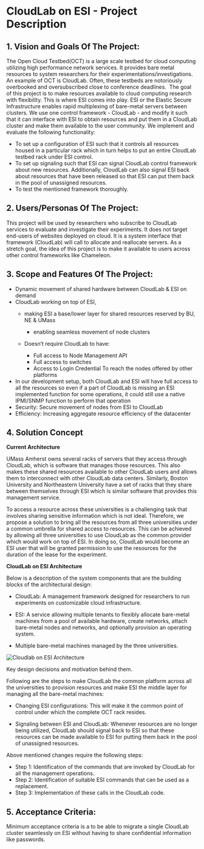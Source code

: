 # CloudLab on ESI - Project Description
## 1. Vision and Goals Of The Project:
The Open Cloud Testbed(OCT) is a large scale testbed for cloud computing utilizing high performance network services. It provides bare metal resources to system researchers for their experimentations/investigations. An example of OCT is CloudLab. Often, these testbeds are notoriously overbooked and oversubscribed close to conference deadlines.
​
The goal of this project is to make resources available to cloud computing research with flexibility. This is where ESI comes into play. ESI or the Elastic Secure Infrastructure enables rapid multiplexing of bare-metal servers between clusters. We use one control framework - CloudLab - and modify it such that it can interface with ESI to obtain resources and put them in a CloudLab cluster and make them available to the user community. We implement and evaluate the following functionality:
​
*  To set up a configuration of ESI such that it controls all resources housed in a particular rack which in turn helps to put an entire CloudLab testbed rack under ESI control. 
* To set up signaling such that ESI can signal CloudLab control framework about new resources. Additionally, CloudLab can also signal ESI back about resources that have been released so that ESI can put them back in the pool of unassigned resources. 
* To test the mentioned framework thoroughly.
​
## 2. Users/Personas Of The Project:
This project will be used by researchers who subscribe to CloudLab services to evaluate and investigate their experiments. It does not target end-users of websites deployed on cloud. It is a system interface that framework (CloudLab) will call to allocate and reallocate servers.
​
As a stretch goal, the idea of this project is to make it available to users across other control frameworks like Chameleon.
​
​
## 3. Scope and Features Of The Project:

* Dynamic movement of shared hardware between CloudLab & ESI on demand 
* CloudLab working on top of ESI, 
    * making ESI a base/lower layer for shared resources reserved by BU, NE & UMass 
        * enabling seamless movement of node clusters 

    * Doesn’t require CloudLab to have: 
        * Full access to Node Management API 
        * Full access to switches 
        * Access to Login Credential 
		To reach the nodes offered by other platforms 
* In our development setup, both CloudLab and ESI will have full access to all the resources so even if a part of CloudLab is missing an ESI implemented function for some operations, it could still use a native IPMI/SNMP function to perform that operation
* Security: Secure movement of nodes from ESI to CloudLab 
* Efficiency: Increasing aggregate resource efficiency of the datacenter  
## 4. Solution Concept

**Current Architecture**

UMass Amherst owns several racks of servers that they access through CloudLab, which is software that manages those resources. This also makes these shared resources available to other CloudLab users and allows them to interconnect with other CloudLab data centers. Similarly, Boston University and Northeastern University have a set of racks that they share between themselves through ESI which is similar software that provides this management service.

To access a resource across these universities is a challenging task that involves sharing sensitive information which is not ideal. Therefore, we propose a solution to bring all the resources from all three universities under a common umbrella for shared access to resources. This can be achieved by allowing all three universities to use CloudLab as the common provider which would work on top of ESI. In doing so, CloudLab would become an ESI user that will be granted permission to use the resources for the duration of the lease for the experiment.

**CloudLab on ESI Architecture** 

Below is a description of the system components that are the building blocks of the architectural design:

* CloudLab: A management framework designed for researchers to run experiments on customizable cloud infrastructure.

* ESI: A service allowing multiple tenants to flexibly allocate bare-metal machines from a pool of available hardware, create networks, attach bare-metal nodes and networks, and optionally provision an operating system.

* Multiple bare-metal machines managed by the three universities.


![Cloudlab on ESI Architecture](https://user-images.githubusercontent.com/60124910/134443639-f8aeba2b-f611-4e33-aeb8-d72ee4f4cc01.png)


Key design decisions and motivation behind them.

Following are the steps to make CloudLab the common platform across all the universities to provision resources and make ESI the middle layer for managing all the bare-metal machines:

* Changing ESI configurations: This will make it the common point of control under which the complete OCT rack resides. 

* Signaling between ESI and CloudLab: Whenever resources are no longer being utilized, CloudLab should signal back to ESI so that these resources can be made available to ESI for putting them back in the pool of unassigned resources.

Above mentioned changes require the following steps:

* Step 1: Identification of the commands that are invoked by CloudLab for all the management operations.
* Step 2: Identification of suitable ESI commands that can be used as a replacement.
* Step 3: Implementation of these calls in the CloudLab code.
## 5. Acceptance Criteria:
Minimum acceptance criteria is a to be able to migrate a single CloudLab cluster seamlessly on ESI without having to share confidential information like passwords. 
